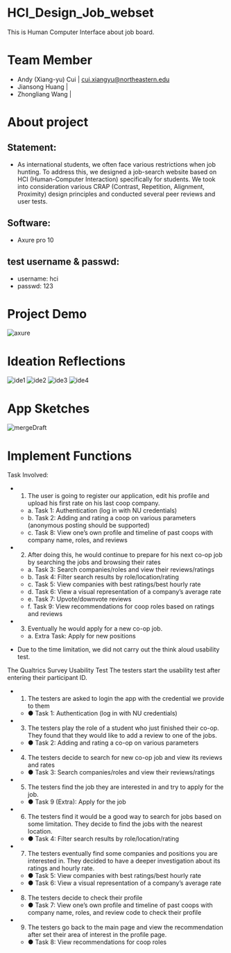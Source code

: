 # HCI_Design_Job_webset
This is Human Computer Interface about job board.

# Team Member
- Andy (Xiang-yu) Cui | cui.xiangyu@northeastern.edu
- Jiansong Huang | 
- Zhongliang Wang |  

# About project
## Statement: 
  - As international students, we often face various restrictions when job hunting. To address this, we designed a job-search website based on HCI (Human-Computer Interaction) specifically for students. We took into consideration various CRAP (Contrast, Repetition, Alignment, Proximity) design principles and conducted several peer reviews and user tests.
## Software:
  - Axure pro 10
## test username & passwd: 
  - username: hci
  - passwd: 123

# Project Demo 
![axure](https://github.com/AndyFCui/HCI_Design_Job_website/assets/10085168/a2d6fafe-6095-4044-a735-76a3302adb99)

# Ideation Reflections

![ide1](https://github.com/AndyFCui/HCI_Design_Job_website/assets/10085168/d74a1a2d-17f5-431b-9170-cb1406a2fa16)
![ide2](https://github.com/AndyFCui/HCI_Design_Job_website/assets/10085168/1ca1441f-5fdf-485f-9c75-498689bd8026)
![ide3](https://github.com/AndyFCui/HCI_Design_Job_website/assets/10085168/38c2d079-b37e-4476-8861-0a7920ec4d03)
![ide4](https://github.com/AndyFCui/HCI_Design_Job_website/assets/10085168/30f20f26-ab53-4d37-ae67-ace18832b5e0)


# App Sketches
![mergeDraft](https://github.com/AndyFCui/HCI_Design_Job_website/assets/10085168/cb6857a2-3d14-4b84-93ed-54e7030ff668)


# Implement Functions
Task Involved:
- 1.	The user is going to register our application, edit his profile and upload his first rate on his last coop company.
  - a.	Task 1: Authentication (log in with NU credentials)
  - b.	Task 2: Adding and rating a coop on various parameters (anonymous posting should be supported)
  - c.	Task 8: View one’s own profile and timeline of past coops with company name, roles, and reviews
- 2.	After doing this, he would continue to prepare for his next co-op job by searching the jobs and browsing their rates
  - a.	Task 3: Search companies/roles and view their reviews/ratings
  - b.	Task 4: Filter search results by role/location/rating
  - c.	Task 5: View companies with best ratings/best hourly rate
  - d.	Task 6: View a visual representation of a company’s average rate
  - e.	Task 7: Upvote/downvote reviews
  - f.	Task 9: View recommendations for coop roles based on ratings and reviews
- 3.	Eventually he would apply for a new co-op job.
  - a.	Extra Task: Apply for new positions
* Due to the time limitation, we did not carry out the think aloud usability test.

The Qualtrics Survey Usability Test
The testers start the usability test after entering their participant ID.
- 1.	The testers are asked to login the app with the credential we provide to them
  - ●	Task 1: Authentication (log in with NU credentials)
- 3.	The testers play the role of a student who just finished their co-op. They found that they would like to add a review to one of the jobs.
  - ●	Task 2: Adding and rating a co-op on various parameters
- 4.	The testers decide to search for new co-op job and view its reviews and rates
  - ●	Task 3: Search companies/roles and view their reviews/ratings
- 5.	The testers find the job they are interested in and try to apply for the job.
  - ●	Task 9 (Extra): Apply for the job
- 6.	The testers find it would be a good way to search for jobs based on some limitation. They  decide to find the jobs with the nearest location.
  - ●	Task 4: Filter search results by role/location/rating
- 7.	The testers eventually find some companies and positions you are interested in. They decided to have a deeper investigation about its ratings and hourly rate. 
  - ●	Task 5: View companies with best ratings/best hourly rate
  - ●	Task 6: View a visual representation of a company’s average rate
- 8.	The testers decide to check their profile
  - ●	Task 7: View one’s own profile and timeline of past coops with company name, roles, and review code to check their profile
- 9.	The testers go back to the main page and view the recommendation after set their area of interest in the profile page.
  - ●	Task 8: View recommendations for coop roles
